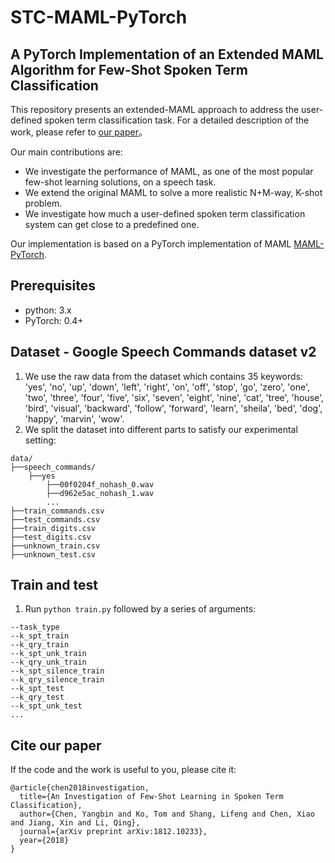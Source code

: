 # STC-MAML-PyTorch
## A PyTorch Implementation of an Extended MAML Algorithm for Few-Shot Spoken Term Classification
This repository presents an extended-MAML approach to address the user-defined spoken term classification task. For a detailed description of the work, please refer to [our paper](https://arxiv.org/abs/1812.10233)。

Our main contributions are:
+ We investigate the performance of MAML, as one of the most popular few-shot learning solutions, on a speech task.
+ We extend the original MAML to solve a more realistic N+M-way, K-shot problem.
+ We investigate how much a user-defined spoken term classification system can get close to a predefined one.
 
Our implementation is based on a PyTorch implementation of MAML [MAML-PyTorch](https://github.com/dragen1860/MAML-Pytorch).

## Prerequisites
+ python: 3.x
+ PyTorch: 0.4+

## Dataset - Google Speech Commands dataset v2
1. We use the raw data from the dataset which contains 35 keywords: 'yes', 'no', 'up', 'down', 'left', 'right', 'on', 'off', 'stop', 'go', 'zero', 'one', 'two', 'three', 'four', 'five', 'six', 'seven', 'eight', 'nine', 'cat', 'tree', 'house', 'bird', 'visual', 'backward', 'follow', 'forward', 'learn', 'sheila', 'bed', 'dog', 'happy', 'marvin', 'wow'.
2. We split the dataset into different parts to satisfy our experimental setting:
```shell
data/
├──speech_commands/
    ├──yes
        ├──00f0204f_nohash_0.wav
        ├──d962e5ac_nohash_1.wav
        ...
├──train_commands.csv
├──test_commands.csv
├──train_digits.csv
├──test_digits.csv
├──unknown_train.csv
├──unknown_test.csv

```
## Train and test
1. Run `python train.py` followed by a series of arguments:
```shell
--task_type
--k_spt_train
--k_qry_train
--k_spt_unk_train
--k_qry_unk_train
--k_spt_silence_train
--k_qry_silence_train
--k_spt_test
--k_qry_test
--k_spt_unk_test
...
```
## Cite our paper
If the code and the work is useful to you, please cite it:
```shell
@article{chen2018investigation,
  title={An Investigation of Few-Shot Learning in Spoken Term Classification},
  author={Chen, Yangbin and Ko, Tom and Shang, Lifeng and Chen, Xiao and Jiang, Xin and Li, Qing},
  journal={arXiv preprint arXiv:1812.10233},
  year={2018}
}
```
